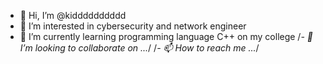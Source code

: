- 👋 Hi, I’m @kidddddddddd
- 👀 I’m interested in cybersecurity and network engineer
- 🌱 I’m currently learning programming language C++ on my college
/*- 💞️ I’m looking to collaborate on ...*/
/*- 📫 How to reach me ...*/

<!---
kidddddddddd/kidddddddddd is a ✨ special ✨ repository because its `README.md` (this file) appears on your GitHub profile.
You can click the Preview link to take a look at your changes.
--->
